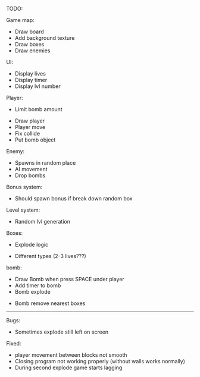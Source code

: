 TODO:

Game map:
  + Draw board
  + Add background texture 
  + Draw boxes
  + Draw enemies

UI: 
  + Display lives 
  + Display timer
  + Display lvl number 
  
Player:
  - Limit bomb amount
  + Draw player
  + Player move
  + Fix collide 
  + Put bomb object

Enemy:
  - Spawns in random place
  - AI movement
  - Drop bombs 

Bonus system:
  - Should spawn bonus if break down random box

Level system:
  - Random lvl generation 
  
Boxes:
  + Explode logic
  - Different types (2-3 lives???)

bomb:
  + Draw Bomb when press SPACE under player
  + Add timer to bomb
  + Bomb explode 
  - Bomb remove nearest boxes

--------------------------------------------
Bugs:
- Sometimes explode still left on screen

Fixed:
- player movement between blocks not smooth
- Closing program not working properly (without walls works normally)
- During second explode game starts lagging








